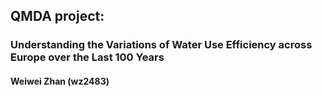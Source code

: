 ## QMDA project: 
### Understanding the Variations of Water Use Efficiency across Europe over the Last 100 Years
#### Weiwei Zhan (wz2483)
